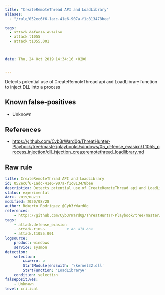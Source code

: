 ```yaml
---
title: "CreateRemoteThread API and LoadLibrary"
aliases:
  - "/rule/052ec6f6-1adc-41e6-907a-f1c813478bee"

tags:
  - attack.defense_evasion
  - attack.t1055
  - attack.t1055.001



date: Thu, 24 Oct 2019 14:34:16 +0200


---
```


Detects potential use of CreateRemoteThread api and LoadLibrary function to inject DLL into a process

<!--more-->


## Known false-positives

* Unknown



## References

* https://github.com/Cyb3rWard0g/ThreatHunter-Playbook/tree/master/playbooks/windows/05_defense_evasion/T1055_process_injection/dll_injection_createremotethread_loadlibrary.md


## Raw rule
```yaml
title: CreateRemoteThread API and LoadLibrary
id: 052ec6f6-1adc-41e6-907a-f1c813478bee
description: Detects potential use of CreateRemoteThread api and LoadLibrary function to inject DLL into a process
status: experimental
date: 2019/08/11
modified: 2020/08/28
author: Roberto Rodriguez @Cyb3rWard0g
references:
    - https://github.com/Cyb3rWard0g/ThreatHunter-Playbook/tree/master/playbooks/windows/05_defense_evasion/T1055_process_injection/dll_injection_createremotethread_loadlibrary.md
tags:
    - attack.defense_evasion
    - attack.t1055          # an old one
    - attack.t1055.001
logsource:
    product: windows
    service: sysmon
detection:
    selection: 
        EventID: 8
        StartModule|endswith: '\kernel32.dll'
        StartFunction: 'LoadLibraryA'
    condition: selection
falsepositives:
    - Unknown
level: critical

```
